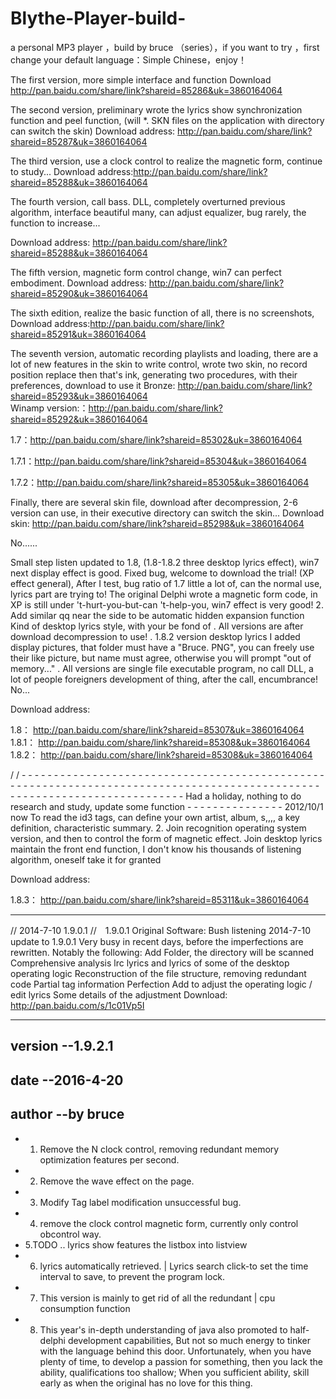 Blythe-Player-build-
====================

a personal MP3 player ，build by bruce （series），if you want to try ，first change your default language：Simple Chinese，enjoy！


The first version, more simple interface and function
Download        http://pan.baidu.com/share/link?shareid=85286&uk=3860164064

The second version, preliminary wrote the lyrics show synchronization function and peel function, (will *. SKN files on the application with directory can switch the skin)
Download address: http://pan.baidu.com/share/link?shareid=85287&uk=3860164064 

The third version, use a clock control to realize the magnetic form, continue to study...
Download address:http://pan.baidu.com/share/link?shareid=85288&uk=3860164064 

The fourth version, call bass. DLL, completely overturned previous algorithm, interface beautiful many, can adjust equalizer, bug rarely, the function to increase...

Download address: http://pan.baidu.com/share/link?shareid=85288&uk=3860164064 


The fifth version, magnetic form control change, win7 can perfect embodiment.
Download address: http://pan.baidu.com/share/link?shareid=85290&uk=3860164064 


The sixth edition, realize the basic function of all, there is no screenshots,
Download address:http://pan.baidu.com/share/link?shareid=85291&uk=3860164064 

The seventh version, automatic recording playlists and loading, there are a lot of new features in the skin to write control, wrote two skin, no record position replace then that's ink, generating two procedures, with their preferences, download to use it
Bronze: http://pan.baidu.com/share/link?shareid=85293&uk=3860164064  
Winamp version:：http://pan.baidu.com/share/link?shareid=85292&uk=3860164064  




1.7：http://pan.baidu.com/share/link?shareid=85302&uk=3860164064 

1.7.1：http://pan.baidu.com/share/link?shareid=85304&uk=3860164064 

1.7.2：http://pan.baidu.com/share/link?shareid=85305&uk=3860164064 


Finally, there are several skin file, download after decompression, 2-6 version can use, in their executive directory can switch the skin...
Download skin:    http://pan.baidu.com/share/link?shareid=85298&uk=3860164064 

No......



Small step listen updated to 1.8, (1.8-1.8.2 three desktop lyrics effect), win7 next display effect is good.
Fixed bug, welcome to download the trial! (XP effect general),
After I test, bug ratio of 1.7 little a lot of, can the normal use, lyrics part are trying to!
The original Delphi wrote a magnetic form code, in XP is still under 't-hurt-you-but-can 't-help-you, win7 effect is very good!
2. Add similar qq near the side to be automatic hidden expansion function
Kind of desktop lyrics style, with your be fond of
. All versions are after download decompression to use!
. 1.8.2 version desktop lyrics I added display pictures, that folder must have a "Bruce. PNG", you can freely use their like picture, but name must agree, otherwise you will prompt "out of memory..."
. All versions are single file executable program, no call DLL, a lot of people foreigners development of thing, after the call, encumbrance!
No...

Download address:

1.8：   http://pan.baidu.com/share/link?shareid=85307&uk=3860164064 
1.8.1：  http://pan.baidu.com/share/link?shareid=85308&uk=3860164064 
1.8.2：   http://pan.baidu.com/share/link?shareid=85308&uk=3860164064 


/ / - - - - - - - - - - - - - - - - - - - - - - - - - - - - - - - - - - - - - - - - - - - - - - - - - - - - - - - - - - - - - - - - - - - - - - - - - - - - - - - - - - - - - - - - - - - - - - - - - - - - - - - - - - - - - - - - - - - - - - - - - -
Had a holiday, nothing to do research and study, update some function - - - - - - - - - - - - - - - 2012/10/1 now
To read the id3 tags, can define your own artist, album, s,,,, a key definition, characteristic summary.
2. Join recognition operating system version, and then to control the form of magnetic effect.
Join desktop lyrics maintain the front end function, I don't know his thousands of listening algorithm, oneself take it for granted

Download address:

1.8.3：  http://pan.baidu.com/share/link?shareid=85311&uk=3860164064 

------------------------------------------------------------------------------------------
// 2014-7-10 1.9.0.1
//　1.9.0.1
Original Software: Bush listening 2014-7-10 update to 1.9.0.1
Very busy in recent days, before the imperfections are rewritten. Notably the following:
Add Folder, the directory will be scanned
Comprehensive analysis lrc lyrics and lyrics of some of the desktop operating logic
Reconstruction of the file structure, removing redundant code
Partial tag information Perfection
Add to adjust the operating logic / edit lyrics
Some details of the adjustment
Download: http://pan.baidu.com/s/1c01Vp5I

-------------------------------------------------------------------------------------------
## version --1.9.2.1
## date --2016-4-20
## author --by bruce

- 1. Remove the N clock control, removing redundant memory optimization features per second.
- 2. Remove the wave effect on the page.
- 3. Modify Tag label modification unsuccessful bug.
- 4. remove the clock control magnetic form, currently only control obcontrol way.
- 5.TODO .. lyrics show features the listbox into listview
- 6. lyrics automatically retrieved. | Lyrics search click-to set the time interval to save, to prevent the program lock.
- 7. This version is mainly to get rid of all the redundant | cpu consumption function
- 8. This year's in-depth understanding of java also promoted to half-delphi development capabilities,
     But not so much energy to tinker with the language behind this door.
     Unfortunately, when you have plenty of time, to develop a passion for something, then you lack the ability, qualifications too shallow;
     When you sufficient ability, skill early as when the original has no love for this thing.
